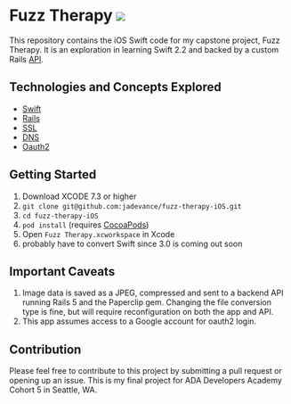 # Fuzz Therapy ![](https://github.com/jadevance/fuzz-therapy-iOS/blob/master/Fuzz%20Therapy/Assets.xcassets/AppIcon.appiconset/Icon-App-83.5x83.5@2x.png?raw=true)

This repository contains the iOS Swift code for my capstone project, Fuzz Therapy. It is an exploration in learning Swift 2.2 and backed by a custom Rails [API](https://github.com/jadevance/fuzz-therapy).

## Technologies and Concepts Explored

+ [Swift](https://en.wikipedia.org/wiki/Swift_(programming_language))
+ [Rails](https://en.wikipedia.org/wiki/Ruby_on_Rails)
+ [SSL](https://en.wikipedia.org/wiki/Transport_Layer_Security)
+ [DNS](https://en.wikipedia.org/wiki/Domain_Name_System)
+ [Oauth2](https://en.wikipedia.org/wiki/OAuth)

## Getting Started

1. Download XCODE 7.3 or higher
2. `git clone git@github.com:jadevance/fuzz-therapy-iOS.git`
3. `cd fuzz-therapy-iOS`
4. `pod install` (requires [CocoaPods](https://cocoapods.org))
5. Open `Fuzz Therapy.xcworkspace` in Xcode
6. probably have to convert Swift since 3.0 is coming out soon

## Important Caveats

1. Image data is saved as a JPEG, compressed and sent to a backend API running Rails 5 and the Paperclip gem. Changing the file conversion type is fine, but will require reconfiguration on both the app and API. 
2. This app assumes access to a Google account for oauth2 login.

## Contribution

Please feel free to contribute to this project by submitting a pull request or opening up an issue. This is my final project for ADA Developers Academy Cohort 5 in Seattle, WA.
